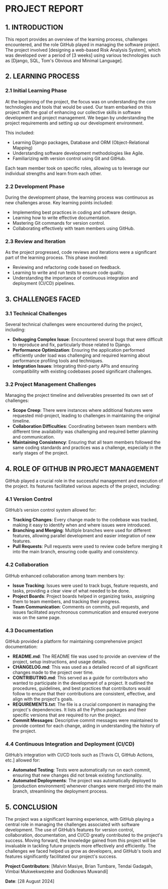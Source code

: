 # PROJECT REPORT

## 1. INTRODUCTION
   
This report provides an overview of the learning process, challenges encountered, and the role GitHub played in managing the software project. The project involved [designing a web-based Risk Analysis System], which was developed over a period of [3 weeks] using various technologies such as [Django, SQL, Tom's Obvious and Minimal Language].

## 2. LEARNING PROCESS
   
### 2.1 Initial Learning Phase

At the beginning of the project, the focus was on understanding the core technologies and tools that would be used. Our team embarked on this project with the goal of enhancing our collective skills in software development and project management. We began by understanding the project requirements and setting up our development environment.

This included:
- Learning Django packages, Database and ORM (Object-Relational Mapping)
- Understanding software development methodologies like Agile.
- Familiarizing with version control using Git and GitHub.

Each team member took on specific roles, allowing us to leverage our individual strengths and learn from each other.

### 2.2 Development Phase

During the development phase, the learning process was continuous as new challenges arose. Key learning points included:
- Implementing best practices in coding and software design.
- Learning how to write effective documentation.
- Mastering Git commands for version control.
- Collaborating effectively with team members using GitHub.

### 2.3 Review and Iteration

As the project progressed, code reviews and iterations were a significant part of the learning process. This phase involved:
- Reviewing and refactoring code based on feedback.
- Learning to write and run tests to ensure code quality.
- Understanding the importance of continuous integration and deployment (CI/CD) pipelines.

## 3. CHALLENGES FACED

### 3.1 Technical Challenges

Several technical challenges were encountered during the project, including:
- **Debugging Complex Issue**: Encountered several bugs that were difficult to reproduce and fix, particularly those related to Django.
- **Performance Optimization**: Ensuring the application performed efficiently under load was challenging and required learning about performance profiling tools and techniques.
- **Integration Issues**: Integrating third-party APIs and ensuring compatibility with existing codebases posed significant challenges.

### 3.2 Project Management Challenges

Managing the project timeline and deliverables presented its own set of challenges:
- **Scope Creep**: There were instances where additional features were requested mid-project, leading to challenges in maintaining the original timeline.
- **Collaboration Difficulties**: Coordinating between team members with different time availability was challenging and required better planning and communication.
- **Maintaining Consistency**: Ensuring that all team members followed the same coding standards and practices was a challenge, especially in the early stages of the project.

## 4. ROLE OF GITHUB IN PROJECT MANAGEMENT
   
GitHub played a crucial role in the successful management and execution of the project. Its features facilitated various aspects of the project, including:

### 4.1 Version Control

GitHub’s version control system allowed for:
- **Tracking Changes**: Every change made to the codebase was tracked, making it easy to identify when and where issues were introduced.
- **Branching and Merging**: Multiple branches were used for different features, allowing parallel development and easier integration of new features.
- **Pull Requests**: Pull requests were used to review code before merging it into the main branch, ensuring code quality and consistency.

### 4.2 Collaboration

GitHub enhanced collaboration among team members by:
- **Issue Tracking**: Issues were used to track bugs, feature requests, and tasks, providing a clear view of what needed to be done.
- **Project Boards**: Project boards helped in organizing tasks, assigning them to team members, and tracking their progress.
- **Team Communication**: Comments on commits, pull requests, and issues facilitated asynchronous communication and ensured everyone was on the same page.

### 4.3 Documentation

GitHub provided a platform for maintaining comprehensive project documentation:
- **README.md**: The README file was used to provide an overview of the project, setup instructions, and usage details.
- **CHANGELOG.md**: This was used as a detailed record of all significant changes made to the project over time.
- **CONTRIBUTING.md**: This served as a guide for contributors who wanted to participate in the development of a project. It outlined the procedures, guidelines, and best practices that contributors would follow to ensure that their contributions are consistent, effective, and align with the project's goals.
- **REQUIREMENTS.txt**: The file is a crucial component in managing the project's dependencies. It lists all the Python packages and their specific versions that are required to run the project.
- **Commit Messages**: Descriptive commit messages were maintained to provide context for each change, aiding in understanding the history of the project.

### 4.4 Continuous Integration and Deployment (CI/CD)

GitHub’s integration with CI/CD tools such as [Travis CI, GitHub Actions, etc.] allowed for:
- **Automated Testing**: Tests were automatically run on each commit, ensuring that new changes did not break existing functionality.
- **Automated Deployments**: The project was automatically deployed to [production environment] whenever changes were merged into the main branch, streamlining the deployment process.

## 5. CONCLUSION
   
The project was a significant learning experience, with GitHub playing a central role in managing the challenges associated with software development. The use of GitHub’s features for version control, collaboration, documentation, and CI/CD greatly contributed to the project's success. Moving forward, the knowledge gained from this project will be invaluable in tackling future projects more effectively and efficiently. The challenges we faced helped us grow as developers, and GitHub's tools and features significantly facilitated our project's success.

**Project Contributors**: [Malvin Masiye, Brian Tumbare, Tendai Gadagah, Vimbai Mukwekwezeke and Godknows Muwandi]

**Date**: [28 August 2024]

